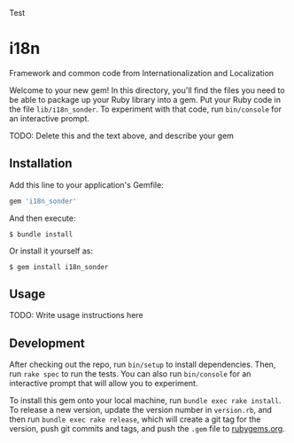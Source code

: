 Test

# i18n
Framework and common code from Internationalization and Localization

Welcome to your new gem! In this directory, you'll find the files you need to be able to package up your Ruby library into a gem. Put your Ruby code in the file `lib/i18n_sonder`. To experiment with that code, run `bin/console` for an interactive prompt.

TODO: Delete this and the text above, and describe your gem

## Installation

Add this line to your application's Gemfile:

```ruby
gem 'i18n_sonder'
```

And then execute:

    $ bundle install

Or install it yourself as:

    $ gem install i18n_sonder

## Usage

TODO: Write usage instructions here

## Development

After checking out the repo, run `bin/setup` to install dependencies. Then, run `rake spec` to run the tests. You can also run `bin/console` for an interactive prompt that will allow you to experiment.

To install this gem onto your local machine, run `bundle exec rake install`. To release a new version, update the version number in `version.rb`, and then run `bundle exec rake release`, which will create a git tag for the version, push git commits and tags, and push the `.gem` file to [rubygems.org](https://rubygems.org).

